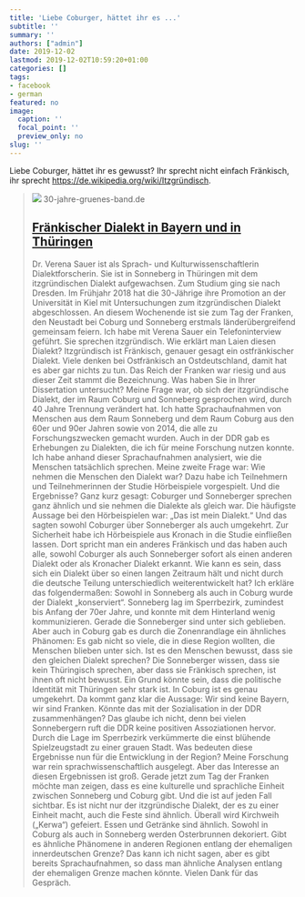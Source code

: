 ```yaml
---
title: 'Liebe Coburger, hättet ihr es ...'
subtitle: ''
summary: ''
authors: ["admin"]
date: 2019-12-02
lastmod: 2019-12-02T10:59:20+01:00
categories: []
tags:
- facebook
- german
featured: no
image:
  caption: ''
  focal_point: ''
  preview_only: no
slug: ''
---
```

Liebe Coburger, hättet ihr es gewusst? Ihr sprecht nicht einfach Fränkisch, ihr sprecht https://de.wikipedia.org/wiki/Itzgründisch.
> [![](https://image.jimcdn.com/app/cms/image/transf/dimension=4000x3000:format=jpg/path/sf5c480f44934f097/image/ifc87a9a7ae0ad271/version/1562441835/image.jpg)](https://www.30-jahre-gruenes-band.de/2019/07/06/fr%C3%A4nkischer-dialekt-in-bayern-und-in-th%C3%BCringen/)
> 30-jahre-gruenes-band.de
> ## [Fränkischer Dialekt in Bayern und in Thüringen](https://www.30-jahre-gruenes-band.de/2019/07/06/fr%C3%A4nkischer-dialekt-in-bayern-und-in-th%C3%BCringen/)
>
>Dr. Verena Sauer ist als Sprach- und Kulturwissenschaftlerin Dialektforscherin. Sie ist in Sonneberg in Thüringen mit dem itzgründischen Dialekt aufgewachsen. Zum Studium ging sie nach Dresden. Im Frühjahr 2018 hat die 30-Jährige ihre Promotion an der Universität in Kiel mit Untersuchungen zum itzgründischen Dialekt abgeschlossen. An diesem Wochenende ist sie zum Tag der Franken, den Neustadt bei Coburg und Sonneberg erstmals länderübergreifend gemeinsam feiern. Ich habe mit Verena Sauer ein Telefoninterview geführt. Sie sprechen itzgründisch. Wie erklärt man Laien diesen Dialekt? Itzgründisch ist Fränkisch, genauer gesagt ein ostfränkischer Dialekt. Viele denken bei Ostfränkisch an Ostdeutschland, damit hat es aber gar nichts zu tun. Das Reich der Franken war riesig und aus dieser Zeit stammt die Bezeichnung. Was haben Sie in Ihrer Dissertation untersucht? Meine Frage war, ob sich der itzgründische Dialekt, der im Raum Coburg und Sonneberg gesprochen wird, durch 40 Jahre Trennung verändert hat. Ich hatte Sprachaufnahmen von Menschen aus dem Raum Sonneberg und dem Raum Coburg aus den 60er und 90er Jahren sowie von 2014, die alle zu Forschungszwecken gemacht wurden. Auch in der DDR gab es Erhebungen zu Dialekten, die ich für meine Forschung nutzen konnte. Ich habe anhand dieser Sprachaufnahmen analysiert, wie die Menschen tatsächlich sprechen. Meine zweite Frage war: Wie nehmen die Menschen den Dialekt war? Dazu habe ich Teilnehmern und Teilnehmerinnen der Studie Hörbeispiele vorgespielt. Und die Ergebnisse? Ganz kurz gesagt: Coburger und Sonneberger sprechen ganz ähnlich und sie nehmen die Dialekte als gleich war. Die häufigste Aussage bei den Hörbeispielen war: „Das ist mein Dialekt.“ Und das sagten sowohl Coburger über Sonneberger als auch umgekehrt. Zur Sicherheit habe ich Hörbeispiele aus Kronach in die Studie einfließen lassen. Dort spricht man ein anderes Fränkisch und das haben auch alle, sowohl Coburger als auch Sonneberger sofort als einen anderen Dialekt oder als Kronacher Dialekt erkannt. Wie kann es sein, dass sich ein Dialekt über so einen langen Zeitraum hält und nicht durch die deutsche Teilung unterschiedlich weiterentwickelt hat? Ich erkläre das folgendermaßen: Sowohl in Sonneberg als auch in Coburg wurde der Dialekt „konserviert“. Sonneberg lag im Sperrbezirk, zumindest bis Anfang der 70er Jahre, und konnte mit dem Hinterland wenig kommunizieren. Gerade die Sonneberger sind unter sich geblieben. Aber auch in Coburg gab es durch die Zonenrandlage ein ähnliches Phänomen: Es gab nicht so viele, die in diese Region wollten, die Menschen blieben unter sich. Ist es den Menschen bewusst, dass sie den gleichen Dialekt sprechen? Die Sonneberger wissen, dass sie kein Thüringisch sprechen, aber dass sie Fränkisch sprechen, ist ihnen oft nicht bewusst. Ein Grund könnte sein, dass die politische Identität mit Thüringen sehr stark ist. In Coburg ist es genau umgekehrt. Da kommt ganz klar die Aussage: Wir sind keine Bayern, wir sind Franken. Könnte das mit der Sozialisation in der DDR zusammenhängen? Das glaube ich nicht, denn bei vielen Sonnebergern ruft die DDR keine positiven Assoziationen hervor. Durch die Lage im Sperrbezirk verkümmerte die einst blühende Spielzeugstadt zu einer grauen Stadt. Was bedeuten diese Ergebnisse nun für die Entwicklung in der Region? Meine Forschung war rein sprachwissenschaftlich ausgelegt. Aber das Interesse an diesen Ergebnissen ist groß. Gerade jetzt zum Tag der Franken möchte man zeigen, dass es eine kulturelle und sprachliche Einheit zwischen Sonneberg und Coburg gibt. Und die ist auf jeden Fall sichtbar. Es ist nicht nur der itzgründische Dialekt, der es zu einer Einheit macht, auch die Feste sind ähnlich. Überall wird Kirchweih („Kerwa“) gefeiert. Essen und Getränke sind ähnlich. Sowohl in Coburg als auch in Sonneberg werden Osterbrunnen dekoriert. Gibt es ähnliche Phänomene in anderen Regionen entlang der ehemaligen innerdeutschen Grenze? Das kann ich nicht sagen, aber es gibt bereits Sprachaufnahmen, so dass man ähnliche Analysen entlang der ehemaligen Grenze machen könnte. Vielen Dank für das Gespräch.


